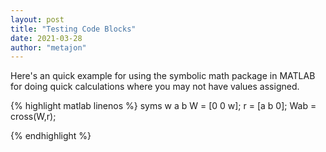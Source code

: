 ```yaml
---
layout: post
title: "Testing Code Blocks"
date: 2021-03-28
author: "metajon"
---
```


Here's an quick example for using the symbolic math package in MATLAB for doing quick calculations where you may not have values assigned.

{% highlight matlab linenos %}
syms w a b
W = [0 0 w];
r = [a b 0];
Wab = cross(W,r);

{% endhighlight %}